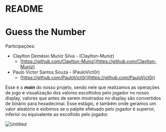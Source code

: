# README

# Guess the Number

Participações:

- Claylton Demésio Muniz Silva - (Claylton-Muniz)
    - [https://github.com/Claylton-Muniz](https://github.com/Claylton-Muniz)
- Paulo Victor Santos Souza - (PauloVict0r)
    - [https://github.com/PauloVict0r](https://github.com/PauloVict0r)

Esse é o ***main*** do nosso projeto, sendo nele que realizamos as operações de jogo e visualização dos valores escolhidos pelo jogador no nosso display, valores que antes de serem mostrados no display são convertidos de binário para hexadecimal. Esse estágio, é também onde geramos um valor aleatório e exibimos se o palpite efetuado pelo jogador é superior, inferior ou equivalente ao escolhido pelo jogador.

![Untitled](README%20e18e2bfd57da4769bd657545326b2fd6/Untitled.png)